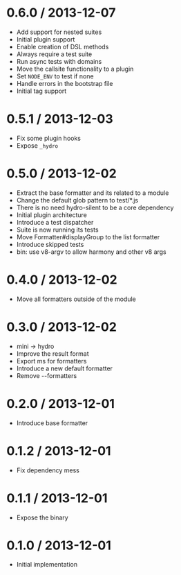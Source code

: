 
0.6.0 / 2013-12-07
==================

  * Add support for nested suites
  * Initial plugin support
  * Enable creation of DSL methods
  * Always require a test suite
  * Run async tests with domains
  * Move the callsite functionality to a plugin
  * Set `NODE_ENV` to test if none
  * Handle errors in the bootstrap file
  * Initial tag support

0.5.1 / 2013-12-03
==================

  * Fix some plugin hooks
  * Expose `_hydro`

0.5.0 / 2013-12-02
==================

 * Extract the base formatter and its related to a module
 * Change the default glob pattern to test/*.js
 * There is no need hydro-silent to be a core dependency
 * Initial plugin architecture
 * Introduce a test dispatcher
 * Suite is now running its tests
 * Move Formatter#displayGroup to the list formatter
 * Introduce skipped tests
 * bin: use v8-argv to allow harmony and other v8 args

0.4.0 / 2013-12-02
==================

  * Move all formatters outside of the module

0.3.0 / 2013-12-02
==================

  * mini -> hydro
  * Improve the result format
  * Export ms for formatters
  * Introduce a new default formatter
  * Remove --formatters

0.2.0 / 2013-12-01
==================

  * Introduce base formatter

0.1.2 / 2013-12-01
==================

  * Fix dependency mess

0.1.1 / 2013-12-01
==================

  * Expose the binary

0.1.0 / 2013-12-01
==================

  * Initial implementation
